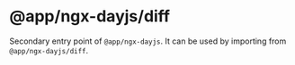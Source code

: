 # @app/ngx-dayjs/diff

Secondary entry point of `@app/ngx-dayjs`. It can be used by importing from `@app/ngx-dayjs/diff`.
